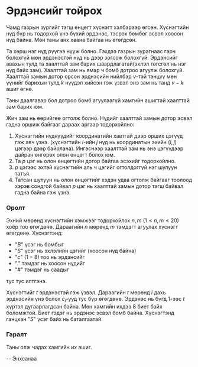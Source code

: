 Эрдэнсийг тойрох
================

Чамд газрын зургийг тэгш өнцөгт хүснэгт хэлбэрээр өгсөн. Хүснэгтийн нүд бүр нь
тодорхой үнэ бүхий эрдэнэс, тэсрэх бөмбөг эсвэл хоосон нүд байна. Мөн таны анх
хаана байгаа нь өгөгдсөн.

Та хөрш нэг нүд рүүгээ нүүж болно. Гэхдээ газрын зурагнаас гарч болохгүй мөн
эрдэнэстэй нүд нь дээр зогсож болохгүй. Эрдэнсийг авахын тулд та хаалттай зам
барих шаардлагатай(эхлэл төгсгөл нь нэг нүд байх зам). Хаалттай зам нь ямар ч
бомб дотроо агуулж болохгүй. Хаалттай замын дотор орсон эрднэсийн нийлбэр
$v$-тэй тэнцүү мөн үүнийг барихын тулд $k$ нүүдэл хийсэн гэж үзвэл энэ зам нь
танд $v - k$ ашиг өгнө.

Таны даалгавар бол дотроо бомб агуулаагүй хамгийн ашигтай хаалттай зам барих юм.

Жич зам нь өөрийгөө огтолж болно. Нүдийг хаалттай замын дотор эсвэл гадна оршиж
байгааг дараах аргаар тодорхойлно:

 1. Хүснэгтийн нүднүүдийг координатийн хавтгай дээр орших цэгүүд гэж авч үзнэ.
    (хүснэгтийн $i$-ийн $j$ нүд нь координатын эхийн ($i, j$) цэгээр дээр
    байрлана). Ингэснээр хаалттай зам нь энэ цэгүүдээр дайран өнгөрөх олон
    өнцөгт болох юм.
 2. Та $p$ цэг нь  олон өнцөгтийн дотор байгаа эсэхийг тодорхойлно.
 3. $p$ цэгээс эхтэй хүснэгтийн аль ч цэгийг огтолдоггүй нэг шулуун татъя.
 4. Татсан шулуун нь олон өнцөгтийг хэдэн удаа огтолж байгааг тоолоод хэрэв
    сондгой байвал $p$ цэг нь хаалттай замын дотор тэгш байвал гадна байна гэж
    үзнэ.


### Оролт
Эхний мөрөнд хүснэгтийн хэмжээг тодорхойлох $n, m$ ($1 ≤ n, m ≤ 20$) хоёр тоо
өгөгдөнө. Дараагийн $n$ мөрөнд $m$ тэмдэгт агуулах хүснэгт өгөгдөнө. Хүснэгтэнд:

 - "$B$" үсэг нь бомбыг
 - "$S$" үсэг нь эхлэлийн цэгийг (хоосон нүд байна)
 - "$c$" ($1 - 8$) тоо нь эрдэнсийг
 - "." тэмдэг нь хоосон нүдийг
 - "#" тэмдэг нь саадыг

тус тус илтгэнэ.

Хүснэгтийг $t$ эрдэнэстэй гэж үзвэл. Дараагийн $t$ мөрөнд $i$ дахь эрднэсийн үнэ
болох $c_i$-ууд тус бүр өгөгдөнө. Эрдэнэс нь бүгд 1-ээс $t$ хүртэл дугаарлагдсан
байна. Мөн хамгийн ихдээ 8 биет байх боломжтой. Биет гэдэг нь эрдэнэс эсвэл бомб
байна. Хүснэгтэнд ганцхан "$S$" үсэг байх нь баталгаатай.


### Гаралт
Таны олж чадах хамгийн их ашиг.

-- Энхсанаа
